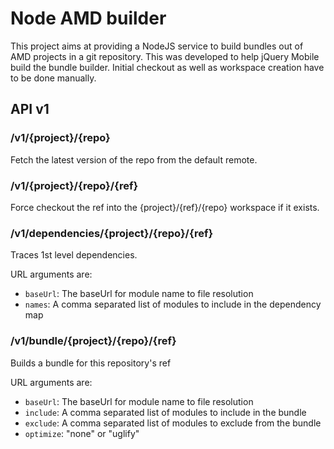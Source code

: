 # Node AMD builder

This project aims at providing a NodeJS service to build bundles out of AMD projects in a git repository. This was developed to help jQuery Mobile build the bundle builder.
Initial checkout as well as workspace creation have to be done manually.

## API v1

### /v1/{project}/{repo}

Fetch the latest version of the repo from the default remote.

### /v1/{project}/{repo}/{ref}

Force checkout the ref into the {project}/{ref}/{repo} workspace if it exists.

### /v1/dependencies/{project}/{repo}/{ref}

Traces 1st level dependencies.

URL arguments are:

 - ```baseUrl```: The baseUrl for module name to file resolution
 - ```names```: A comma separated list of modules to include in the dependency map

### /v1/bundle/{project}/{repo}/{ref}

Builds a bundle for this repository's ref

URL arguments are:

 - ```baseUrl```: The baseUrl for module name to file resolution
 - ```include```: A comma separated list of modules to include in the bundle
 - ```exclude```: A comma separated list of modules to exclude from the bundle
 - ```optimize```: "none" or "uglify"
